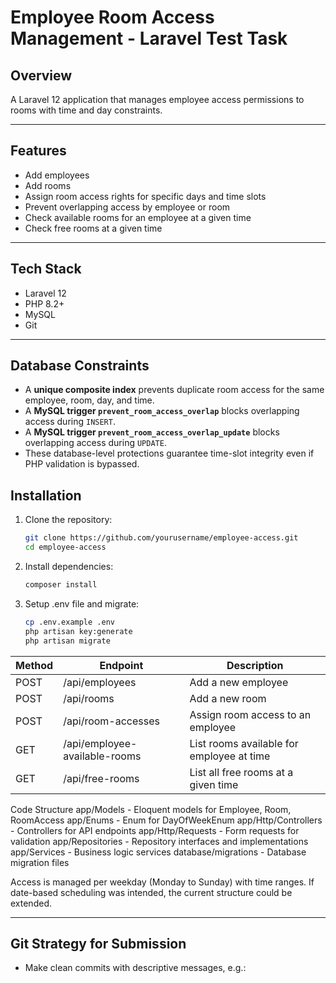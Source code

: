 # Employee Room Access Management - Laravel Test Task

## Overview
A Laravel 12 application that manages employee access permissions to rooms with time and day constraints.

---

## Features
- Add employees
- Add rooms
- Assign room access rights for specific days and time slots
- Prevent overlapping access by employee or room
- Check available rooms for an employee at a given time
- Check free rooms at a given time

---

## Tech Stack
- Laravel 12
- PHP 8.2+
- MySQL
- Git

---

## Database Constraints

- A **unique composite index** prevents duplicate room access for the same employee, room, day, and time.
- A **MySQL trigger `prevent_room_access_overlap`** blocks overlapping access during `INSERT`.
- A **MySQL trigger `prevent_room_access_overlap_update`** blocks overlapping access during `UPDATE`.
- These database-level protections guarantee time-slot integrity even if PHP validation is bypassed.

## Installation

1. Clone the repository:

   ```bash
   git clone https://github.com/yourusername/employee-access.git
   cd employee-access

2. Install dependencies:

   ```bash
   composer install

3. Setup .env file and migrate:

    ```bash
    cp .env.example .env
    php artisan key:generate
    php artisan migrate

| Method | Endpoint                      | Description                               |
| ------ | ----------------------------- | ----------------------------------------- |
| POST   | /api/employees                | Add a new employee                        |
| POST   | /api/rooms                    | Add a new room                            |
| POST   | /api/room-accesses            | Assign room access to an employee         |
| GET    | /api/employee-available-rooms | List rooms available for employee at time |
| GET    | /api/free-rooms               | List all free rooms at a given time       |

Code Structure
app/Models - Eloquent models for Employee, Room, RoomAccess
app/Enums - Enum for DayOfWeekEnum
app/Http/Controllers - Controllers for API endpoints
app/Http/Requests - Form requests for validation
app/Repositories - Repository interfaces and implementations
app/Services - Business logic services
database/migrations - Database migration files

Access is managed per weekday (Monday to Sunday) with time ranges. If date-based scheduling was intended, the current structure could be extended.

---

## Git Strategy for Submission

- Make clean commits with descriptive messages, e.g.:
